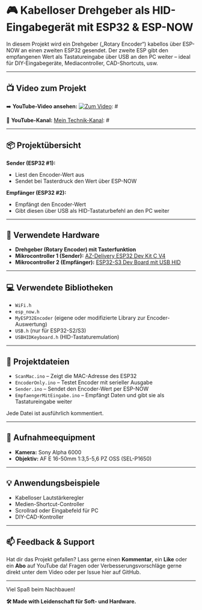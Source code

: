 # 🎮 Kabelloser Drehgeber als HID-Eingabegerät mit ESP32 & ESP-NOW

In diesem Projekt wird ein Drehgeber („Rotary Encoder“) kabellos über ESP-NOW an einen zweiten ESP32 gesendet. Der zweite ESP gibt den empfangenen Wert als Tastatureingabe über USB an den PC weiter – ideal für DIY-Eingabegeräte, Mediacontroller, CAD-Shortcuts, usw.

---

## 📺 Video zum Projekt

➡️ **YouTube-Video ansehen:** [![Zum Video](https://img.youtube.com/vi/VIDEO_ID/maxresdefault.jpg)](https://youtu.be/7NnEgXOPL9s): #

📌 **YouTube-Kanal:** [Mein Technik-Kanal](https://www.youtube.com/channel/UCBEnu0tEb6VZ2NwIN-1uIiw): #

---

## 📦 Projektübersicht

**Sender (ESP32 #1):**
- Liest den Encoder-Wert aus
- Sendet bei Tasterdruck den Wert über ESP-NOW

**Empfänger (ESP32 #2):**
- Empfängt den Encoder-Wert
- Gibt diesen über USB als HID-Tastaturbefehl an den PC weiter

---

## 🔌 Verwendete Hardware

- **Drehgeber (Rotary Encoder) mit Tasterfunktion**
- **Mikrocontroller 1 (Sender):** [AZ-Delivery ESP32 Dev Kit C V4](https://www.amazon.de/dp/B0D4QZ9CKD?ref=ppx_yo2ov_dt_b_fed_asin_title)
- **Mikrocontroller 2 (Empfänger):** [ESP32-S3 Dev Board mit USB HID](https://www.amazon.de/dp/B0DBHHDZ88?ref_=ppx_hzsearch_conn_dt_b_fed_asin_title_1&th=1)

---

## 💻 Verwendete Bibliotheken

- `WiFi.h`
- `esp_now.h`
- `MyESP32Encoder` (eigene oder modifizierte Library zur Encoder-Auswertung)
- `USB.h` (nur für ESP32-S2/S3)
- `USBHIDKeyboard.h` (HID-Tastaturemulation)

---

## 🧰 Projektdateien

- `ScanMac.ino` – Zeigt die MAC-Adresse des ESP32
- `EncoderOnly.ino` – Testet Encoder mit serieller Ausgabe
- `Sender.ino` – Sendet den Encoder-Wert per ESP-NOW
- `EmpfaengerMitEingabe.ino` – Empfängt Daten und gibt sie als Tastatureingabe weiter

Jede Datei ist ausführlich kommentiert.

---

## 🎥 Aufnahmeequipment

- **Kamera:** Sony Alpha 6000  
- **Objektiv:** AF E 16-50mm 1:3,5-5,6 PZ OSS (SEL-P1650)

---

## 💡 Anwendungsbeispiele

- Kabelloser Lautstärkeregler
- Medien-Shortcut-Controller
- Scrollrad oder Eingabefeld für PC
- DIY-CAD-Kontroller

---

## 📫 Feedback & Support

Hat dir das Projekt gefallen? Lass gerne einen **Kommentar**, ein **Like** oder ein **Abo** auf YouTube da! Fragen oder Verbesserungsvorschläge gerne direkt unter dem Video oder per Issue hier auf GitHub.

---

Viel Spaß beim Nachbauen!

**🛠️ Made with Leidenschaft für Soft- und Hardware.**


